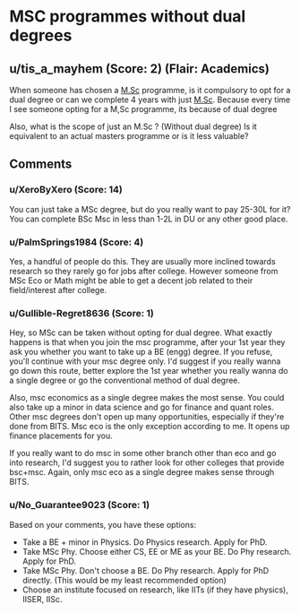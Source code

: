 # MSC programmes without dual degrees
## u/tis_a_mayhem (Score: 2) (Flair: Academics)
When someone has chosen a [M.Sc](https://M.Sc) programme, is it compulsory to opt for a dual degree or can we complete 4 years with just [M.Sc](https://M.Sc). Because every time I see someone opting for a M,Sc programme, its because of dual degree

Also, what is the scope of just an M.Sc ? (Without dual degree) Is it equivalent to an actual masters programme or is it less valuable?


## Comments

### u/XeroByXero (Score: 14)
You can just take a MSc degree, but do you really want to pay 25-30L for it?  
You can complete BSc Msc in less than 1-2L in DU or any other good place.


### u/PalmSprings1984 (Score: 4)
Yes, a handful of people do this. They are usually more inclined towards research so they rarely go for jobs after college. However someone from MSc Eco or Math might be able to get a decent job related to their field/interest after college.


### u/Gullible-Regret8636 (Score: 1)
Hey, so MSc can be taken without opting for dual degree.
What exactly happens is that when you join the msc programme, after your 1st year they ask you whether you want to take up a BE (engg) degree.
If you refuse, you'll continue with your msc degree only. 
I'd suggest if you really wanna go down this route, better explore the 1st year whether you really wanna do a single degree or go the conventional method of dual degree. 

Also, msc economics as a single degree makes the most sense. You could also take up a minor in data science and go for finance and quant roles.
Other msc degrees don't open up many opportunities, especially if they're done from BITS. Msc eco is the only exception according to me. It opens up finance placements for you.

If you really want to do msc in some other branch other than eco and go into research, I'd suggest you to rather look for other colleges that provide bsc+msc. Again, only msc eco as a single degree makes sense through BITS.


### u/No_Guarantee9023 (Score: 1)
Based on your comments, you have these options:
- Take a BE + minor in Physics. Do Physics research. Apply for PhD.
- Take MSc Phy. Choose either CS, EE or ME as your BE. Do Phy research. Apply for PhD.
- Take MSc Phy. Don't choose a BE. Do Phy research. Apply for PhD directly. (This would be my least recommended option)
- Choose an institute focused on research, like IITs (if they have physics), IISER, IISc.





